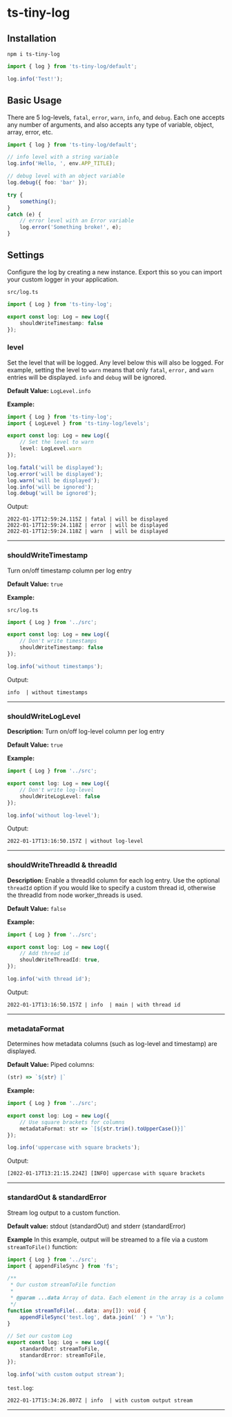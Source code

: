 # ts-tiny-log

## Installation

`npm i ts-tiny-log`

```typescript
import { log } from 'ts-tiny-log/default';

log.info('Test!');
```

## Basic Usage

There are 5 log-levels, `fatal`, `error`, `warn`, `info`, and `debug`. Each one accepts any number of arguments, and also accepts any type of variable, object, array, error, etc.

```typescript
import { log } from 'ts-tiny-log/default';

// info level with a string variable
log.info('Hello, ', env.APP_TITLE);

// debug level with an object variable
log.debug({ foo: 'bar' });

try {
	something();
}
catch (e) {
	// error level with an Error variable
	log.error('Something broke!', e);
}
```

## Settings

Configure the log by creating a new instance. Export this so you can import your custom logger in your application.

`src/log.ts`
```typescript
import { Log } from 'ts-tiny-log';

export const log: Log = new Log({
	shouldWriteTimestamp: false
});
```

### level
Set the level that will be logged. Any level below this will also be logged. For example, setting the level to `warn` means that only `fatal`, `error,` and `warn` entries will be displayed. `info` and `debug` will be ignored.

**Default Value:** `LogLevel.info`

**Example:**

```typescript
import { Log } from 'ts-tiny-log';
import { LogLevel } from 'ts-tiny-log/levels';

export const log: Log = new Log({
	// Set the level to warn
	level: LogLevel.warn
});

log.fatal('will be displayed');
log.error('will be displayed');
log.warn('will be displayed');
log.info('will be ignored');
log.debug('will be ignored');
```

Output:
```
2022-01-17T12:59:24.115Z | fatal | will be displayed
2022-01-17T12:59:24.118Z | error | will be displayed
2022-01-17T12:59:24.118Z | warn  | will be displayed
```

---

### shouldWriteTimestamp
Turn on/off timestamp column per log entry

**Default Value:** `true`

**Example:**

`src/log.ts`
```typescript
import { Log } from '../src';

export const log: Log = new Log({
	// Don't write timestamps
	shouldWriteTimestamp: false
});

log.info('without timestamps');
```

Output:
```
info  | without timestamps
```

---

### shouldWriteLogLevel

**Description:**
Turn on/off log-level column per log entry

**Default Value:** `true`

**Example:**

```typescript
import { Log } from '../src';

export const log: Log = new Log({
	// Don't write log-level
	shouldWriteLogLevel: false
});

log.info('without log-level');
```

Output:
```
2022-01-17T13:16:50.157Z | without log-level
```

---

### shouldWriteThreadId & threadId

**Description:**
Enable a threadId column for each log entry. Use the optional `threadId` option if you would like to specify a custom thread id, otherwise the threadId from node worker_threads is used.

**Default Value:** `false`

**Example:**

```typescript
import { Log } from '../src';

export const log: Log = new Log({
	// Add thread id
	shouldWriteThreadId: true,
});

log.info('with thread id');
```

Output:
```
2022-01-17T13:16:50.157Z | info  | main	| with thread id
```

---

### metadataFormat
Determines how metadata columns (such as log-level and timestamp) are displayed.

**Default Value:** Piped columns:
```typescript
(str) => `${str} |`
```

**Example:**

```typescript
import { Log } from '../src';

export const log: Log = new Log({
	// Use square brackets for columns
	metadataFormat: str => `[${str.trim().toUpperCase()}]`
});

log.info('uppercase with square brackets');
```

Output:
```
[2022-01-17T13:21:15.224Z] [INFO] uppercase with square brackets
```

---

### standardOut & standardError
Stream log output to a custom function.

**Default value:** stdout (standardOut) and stderr (standardError)

**Example**
In this example, output will be streamed to a file via a custom `streamToFile()` function:

```typescript
import { Log } from '../src';
import { appendFileSync } from 'fs';

/**
 * Our custom streamToFile function
 * 
 * @param ...data Array of data. Each element in the array is a column of the line.
 */
function streamToFile(...data: any[]): void {
	appendFileSync('test.log', data.join(' ') + '\n');
}

// Set our custom Log
export const log: Log = new Log({
	standardOut: streamToFile,
	standardError: streamToFile,
});

log.info('with custom output stream');
```

`test.log`:
```
2022-01-17T15:34:26.807Z | info  | with custom output stream
```

---
